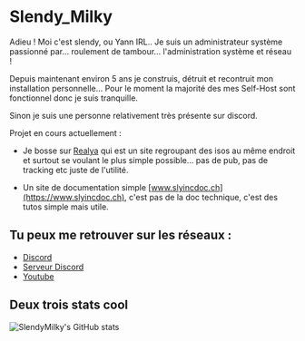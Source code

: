 # Slendy_Milky

Adieu ! Moi c'est slendy, ou Yann IRL.. Je suis un administrateur système passionné par... roulement de tambour... l'administration système et réseau !

Depuis maintenant environ 5 ans je construis, détruit et recontruit mon installation personnelle... Pour le moment la majorité des mes Self-Host sont fonctionnel donc je suis tranquille.

Sinon je suis une personne relativement très présente sur discord.

Projet en cours actuellement :

- Je bosse sur [Realya](https://realya.ch) qui est un site regroupant des isos au même endroit et surtout se voulant le plus simple possible... pas de pub, pas de tracking etc juste de l'utilité.

- Un site de documentation simple [www.slyincdoc.ch](https://www.slyincdoc.ch), c'est pas de la doc technique, c'est des tutos simple mais utile.

## Tu peux me retrouver sur les réseaux :

- [Discord](https://dsc.bio/slendymilky)
- [Serveur Discord](https://discord.com/invite/zaE8rKaWDQ)
- [Youtube](https://www.youtube.com/channel/UC-i4k6L0R70vkK0zE8Buj5Q)

## Deux trois stats cool
![SlendyMilky's GitHub stats](https://github-readme-stats.vercel.app/api?username=SlendyMilky&show_icons=true&theme=radical) 


